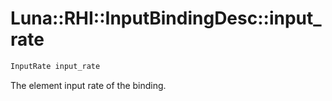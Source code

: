# Luna::RHI::InputBindingDesc::input_rate

```c++
InputRate input_rate
```

The element input rate of the binding. 

